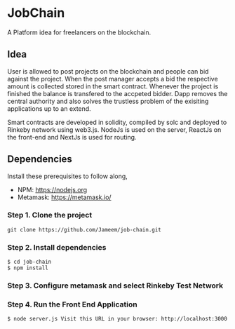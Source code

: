 # JobChain

A Platform idea for freelancers on the blockchain.

## Idea

User is allowed to post projects on the blockchain and people can bid against the project. When the post manager accepts a bid the respective amount is collected stored in the smart contract. Whenever the project is finished the balance is transfered to the accpeted bidder. Dapp removes the central authority and also solves the trustless problem of the exisiting applications up to an extend.

Smart contracts are developed in solidity, compiled by solc and deployed to Rinkeby network using web3.js. NodeJs is used on the server, ReactJs on the front-end and NextJs is used for routing. 

## Dependencies

Install these prerequisites to follow along,

- NPM: https://nodejs.org
- Metamask: https://metamask.io/

### Step 1. Clone the project

```
git clone https://github.com/Jameem/job-chain.git
```
### Step 2. Install dependencies

```
$ cd job-chain
$ npm install
```
### Step 3. Configure metamask and select Rinkeby Test Network

### Step 4. Run the Front End Application

```
$ node server.js Visit this URL in your browser: http://localhost:3000
```

